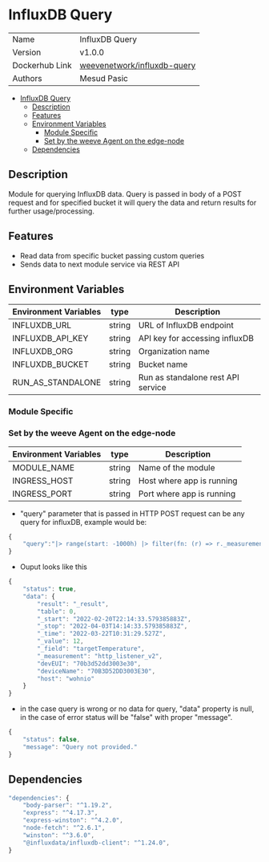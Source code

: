 # InfluxDB Query

|                |                                                                                   |
| -------------- | --------------------------------------------------------------------------------- |
| Name           | InfluxDB Query                                                                     |
| Version        | v1.0.0                                                                            |
| Dockerhub Link | [weevenetwork/influxdb-query](https://hub.docker.com/r/weevenetwork/influxdb-query) |
| Authors        | Mesud Pasic                                                                       |

- [InfluxDB Query](#influxdb-query)
  - [Description](#description)
  - [Features](#features)
  - [Environment Variables](#environment-variables)
    - [Module Specific](#module-specific)
    - [Set by the weeve Agent on the edge-node](#set-by-the-weeve-agent-on-the-edge-node)
  - [Dependencies](#dependencies)

## Description

Module for querying InfluxDB data. Query is passed in body of a POST request and for specified bucket it will query the data and return results for further usage/processing.

## Features

- Read data from specific bucket passing custom queries
- Sends data to next module service via REST API

## Environment Variables

| Environment Variables | type   | Description                        |
| --------------------- | ------ | ---------------------------------- |
| INFLUXDB_URL          | string | URL of InfluxDB endpoint           |
| INFLUXDB_API_KEY      | string | API key for accessing influxDB     |
| INFLUXDB_ORG          | string | Organization name                  |
| INFLUXDB_BUCKET       | string | Bucket name                        |
| RUN_AS_STANDALONE     | string | Run as standalone rest API service |

### Module Specific

### Set by the weeve Agent on the edge-node

| Environment Variables | type   | Description               |
| --------------------- | ------ | ------------------------- |
| MODULE_NAME           | string | Name of the module        |
| INGRESS_HOST          | string | Host where app is running |
| INGRESS_PORT          | string | Port where app is running |

- "query" parameter that is passed in HTTP POST request can be any query for influxDB, example would be:

```js
{
	"query":"|> range(start: -1000h) |> filter(fn: (r) => r._measurement == \"http_listener_v2\") |> filter(fn: (r) => r._field == \"targetTemperature\")"
}
```

- Ouput looks like this

```js
{
	"status": true,
	"data": {
		"result": "_result",
		"table": 0,
		"_start": "2022-02-20T22:14:33.579385883Z",
		"_stop": "2022-04-03T14:14:33.579385883Z",
		"_time": "2022-03-22T10:31:29.527Z",
		"_value": 12,
		"_field": "targetTemperature",
		"_measurement": "http_listener_v2",
		"devEUI": "70b3d52dd3003e30",
		"deviceName": "70B3D52DD3003E30",
		"host": "wohnio"
	}
}
```

- in the case query is wrong or no data for query, "data" property is null, in the case of error status will be "false" with proper "message".

```js
{
	"status": false,
	"message": "Query not provided."
}
```

## Dependencies

```js
"dependencies": {
    "body-parser": "^1.19.2",
    "express": "^4.17.3",
    "express-winston": "^4.2.0",
    "node-fetch": "^2.6.1",
    "winston": "^3.6.0",
	"@influxdata/influxdb-client": "^1.24.0",
}
```
